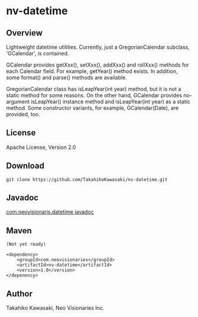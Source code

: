 nv-datetime
===========

Overview
--------

Lightweight datetime utilities. Currently, just a GregorianCalendar
subclass, 'GCalendar', is contained.

GCalendar provides getXxx(), setXxx(), addXxx() and rollXxx() methods
for each Calendar field. For example, getYear() method exists.
In addition, some format() and parse() methods are available.

GregorianCalendar class has isLeapYear(int year) method, but it is
not a static method for some reasons. On the other hand, GCalendar
provides no-argument isLeapYear() instance method and
isLeapYear(int year) as a static method. Some constructor variants,
for example, GCalendar(Date), are provided, too.


License
-------

Apache License, Version 2.0


Download
--------

    git clone https://github.com/TakahikoKawasaki/nv-datetime.git


Javadoc
-------

[com.neovisionaris.datetime javadoc](http://TakahikoKawasaki.github.com/nv-datetime/)


Maven
-----

    (Not yet ready)

    <dependency>
        <groupId>com.neovisionaries</groupId>
        <artifactId>nv-datetime</artifactId>
        <version>1.0</version>
    </depenency>


Author
------

Takahiko Kawasaki, Neo Visionaries Inc.